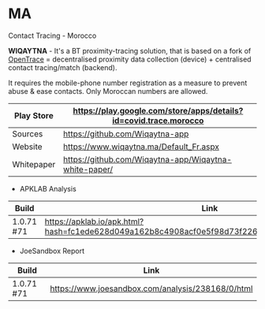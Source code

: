 # MA
Contact Tracing - Morocco

**WIQAYTNA** - It's a BT proximity-tracing solution, that is based on a fork of [OpenTrace](https://github.com/ct-report/OPENTRACE) = decentralised proximity data collection (device) + centralised contact tracing/match (backend).

It requires the mobile-phone number registration as a measure to prevent abuse & ease contacts. Only Moroccan numbers are allowed.

Play Store | https://play.google.com/store/apps/details?id=covid.trace.morocco
-----------|------------------------------------------------------------------
Sources | https://github.com/Wiqaytna-app
Website | https://www.wiqaytna.ma/Default_Fr.aspx
Whitepaper | https://github.com/Wiqaytna-app/Wiqaytna-white-paper/

- APKLAB Analysis

Build | Link
------|-----
1.0.71 #71 | https://apklab.io/apk.html?hash=fc1ede628d049a162b8c4908acf0e5f98d73f226ca473b58e9401d47147fbbc2

- JoeSandbox Report

Build | Link
------|-----
1.0.71 #71 | https://www.joesandbox.com/analysis/238168/0/html
